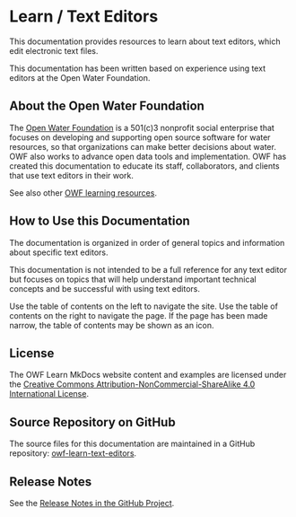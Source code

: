# Learn / Text Editors #

This documentation provides resources to learn about text editors, which edit electronic text files.

This documentation has been written based on experience using text editors at the Open Water Foundation.

## About the Open Water Foundation ##

The [Open Water Foundation](http://openwaterfoundation.org) is a 501(c)3 nonprofit social enterprise that focuses
on developing and supporting open source software for water resources, so that organizations can make better decisions about water.
OWF also works to advance open data tools and implementation.
OWF has created this documentation to educate its staff, collaborators, and clients that use text editors in their work.

See also other [OWF learning resources](http://learn.openwaterfoundation.org).

## How to Use this Documentation ##

The documentation is organized in order of general topics and information about specific text editors.

This documentation is not intended to be a full reference for any text editor but focuses on topics that
will help understand important technical concepts and be successful with using text editors.

Use the table of contents on the left to navigate the site.
Use the table of contents on the right to navigate the page.
If the page has been made narrow, the table of contents may be shown as an icon.

## License ##

The OWF Learn MkDocs website content and examples are licensed under the
[Creative Commons Attribution-NonCommercial-ShareAlike 4.0 International License](https://creativecommons.org/licenses/by-nc-sa/4.0).

## Source Repository on GitHub ##

The source files for this documentation are maintained in a GitHub repository:  [owf-learn-text-editors](https://github.com/OpenWaterFoundation/owf-learn-text-editors).

## Release Notes ##

See the [Release Notes in the GitHub Project](https://github.com/OpenWaterFoundation/owf-learn-text-editors#release-notes).
